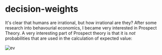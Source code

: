 decision-weights
================


It's clear that humans are irrational, but how irrational are they? After some research into behavourial economics, I became very interested in Prospect Theory. A very interesting part of Prospect theory is that it is *not* probabilities that are used in the calculation of expected value: 

![ev](http://latex.codecogs.com/gif.latex?E^{\mathbf{Q}}[&space;Z&space;]&space;=&space;\sum_{z}&space;q_i&space;z)

